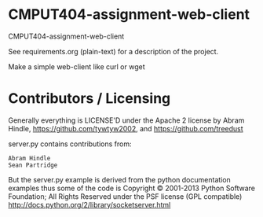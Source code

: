 CMPUT404-assignment-web-client
==============================

CMPUT404-assignment-web-client

See requirements.org (plain-text) for a description of the project.

Make a simple web-client like curl or wget

Contributors / Licensing
========================
Generally everything is LICENSE'D under the Apache 2 license by Abram Hindle, 
https://github.com/tywtyw2002, and https://github.com/treedust

server.py contains contributions from:

    Abram Hindle
    Sean Partridge

But the server.py example is derived from the python documentation
examples thus some of the code is Copyright © 2001-2013 Python
Software Foundation; All Rights Reserved under the PSF license (GPL
compatible) http://docs.python.org/2/library/socketserver.html

